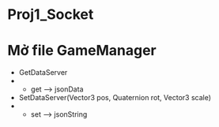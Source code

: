# Proj1_Socket
# Mở file GameManager
+ GetDataServer
+ + get --> jsonData
+ SetDataServer(Vector3 pos, Quaternion rot, Vector3 scale)
+ + set --> jsonString
